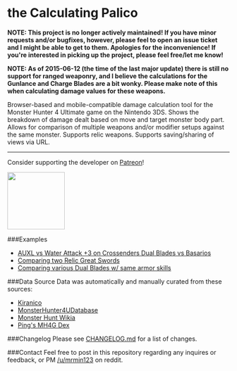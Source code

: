 the Calculating Palico
=======
**NOTE: This project is no longer actively maintained! If you have minor requests and/or bugfixes, however, please feel to open an issue ticket and I might be able to get to them. Apologies for the inconvenience! If you're interested in picking up the project, please feel free/let me know!**

**NOTE: As of 2015-06-12 (the time of the last major update) there is still no support for ranged weaponry, and I believe the calculations for the Gunlance and Charge Blades are a bit wonky. Please make note of this when calculating damage values for these weapons.**

Browser-based and mobile-compatible damage calculation tool for the Monster Hunter 4 Ultimate game on the Nintendo 3DS. Shows the breakdown of damage dealt based on move and target monster body part. Allows for comparison of multiple weapons and/or modifier setups against the same monster. Supports relic weapons. Supports saving/sharing of views via URL.

---

Consider supporting the developer on [Patreon](https://www.patreon.com/mrmin123)!

<a href="https://www.patreon.com/mrmin123"><img src="https://c5.patreon.com/external/logo/become_a_patron_button.png" width="130" /></a>

###Examples
* [AUXL vs Water Attack +3 on Crossenders Dual Blades vs Basarios](http://minyoung.ch/calculatingpalico/?m=64&s=["4.667.5.0.1.aupxls","4.667.5.0.1.watk3"])
* [Comparing two Relic Great Swords](http://minyoung.ch/calculatingpalico/?m=64&s=["1.-1.6.0.1..1680.-10.9.360.0.6","1.-1.6.0.1..1728.-10.2.630.0.6"])
* [Comparing various Dual Blades w/ same armor skills](http://minyoung.ch/calculatingpalico/?m=68&s=["4.629.6.0.1.hb,crit2","4.653.6.0.1.hb,crit2","4.667.6.0.1.hb,crit2","4.679.6.0.1.hb,crit2","4.757.6.0.1.hb,crit2"])

###Data Source
Data was automatically and manually curated from these sources:
* [Kiranico](http://kiranico.com/en/mh4u)
* [MonsterHunter4UDatabase](https://github.com/kamegami13/MonsterHunter4UDatabase)
* [Monster Hunt Wikia](http://monsterhunter.wikia.com/wiki/Monster_Hunter_4_Ultimate)
* [Ping's MH4G Dex](https://sites.google.com/site/pingsdex/pingsmh4gdex/en_us)

###Changelog
Please see [CHANGELOG.md](https://github.com/mrmin123/the-calculating-palico/blob/master/CHANGELOG.md) for a list of changes.

###Contact
Feel free to post in this repository regarding any inquires or feedback, or PM [/u/mrmin123](http://www.reddit.com/message/compose?to=mrmin123&subject=calculatingpalico) on reddit.
